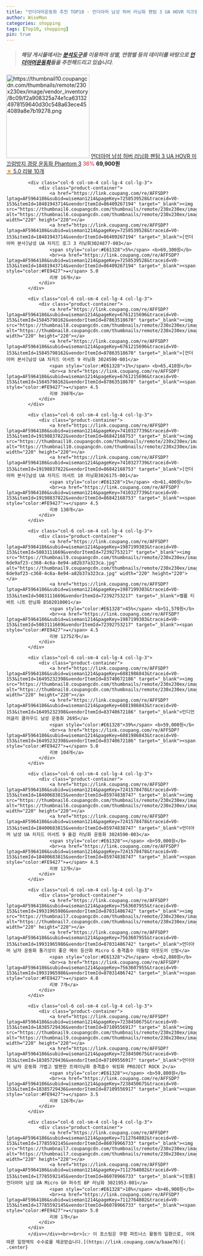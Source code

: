 ```yaml
---
title: "언더아머운동화 추천 TOP10 - 언더아머 남성 허버 러닝화 팬텀 3 UA HOVR 미끄럼방지 경량 운동화 Phantom 3"
author: WiseMan
categories: shopping
tags: [Top10, shopping]
pin: true
---
```


> ##### 해당 게시물에서는 [**분석도구**](https://itemscout.io/)를 이용하여 **성별**, **연령별** 등의 데이터를 바탕으로 [**언더아머운동화**](https://link.coupang.com/a/baae76)들을 추천해드리고 있습니다.
<div class="container"><div class="row">
            <div class="col-6 col-sm-4 col-lg-4 col-lg-3">
                <div class="product-container">
                    <a href="https://link.coupang.com/re/AFFSDP?lptag=AF5964186&subid=wiseman1214&pageKey=7306421831&traceid=V0-153&itemId=18708004676&vendorItemId=85841269622" target="_blank"><img src="https://thumbnail10.coupangcdn.com/thumbnails/remote/230x230ex/image/vendor_inventory/8c09/f2a908325a74e1ca631324978159640d30c548a63ece454089a8e7b19278.png" alt="https://thumbnail10.coupangcdn.com/thumbnails/remote/230x230ex/image/vendor_inventory/8c09/f2a908325a74e1ca631324978159640d30c548a63ece454089a8e7b19278.png" width="220" height="220"></a>
                    <a href="https://link.coupang.com/re/AFFSDP?lptag=AF5964186&subid=wiseman1214&pageKey=7306421831&traceid=V0-153&itemId=18708004676&vendorItemId=85841269622" target="_blank">언더아머 남성 허버 러닝화 팬텀 3 UA HOVR 미끄럼방지 경량 운동화 Phantom 3</a>
                    <span style="color:#E61328">36%</span> <b>69,900원</b>
                    <br><a href="https://link.coupang.com/re/AFFSDP?lptag=AF5964186&subid=wiseman1214&pageKey=7306421831&traceid=V0-153&itemId=18708004676&vendorItemId=85841269622" target="_blank"><span style="color:#FE9427">★</span> 5.0
                    리뷰 10개</a>
                </div>
            </div>
            
            <div class="col-6 col-sm-4 col-lg-4 col-lg-3">
                <div class="product-container">
                    <a href="https://link.coupang.com/re/AFFSDP?lptag=AF5964186&subid=wiseman1214&pageKey=7258539528&traceid=V0-153&itemId=18481943714&vendorItemId=86409267194" target="_blank"><img src="https://thumbnail6.coupangcdn.com/thumbnails/remote/230x230ex/image/vendor_inventory/9a3e/23aad16af96c24ecfb61221bf7ea4c73179e9f4e9e7187ba29799b6039a7.jpg" alt="https://thumbnail6.coupangcdn.com/thumbnails/remote/230x230ex/image/vendor_inventory/9a3e/23aad16af96c24ecfb61221bf7ea4c73179e9f4e9e7187ba29799b6039a7.jpg" width="220" height="220"></a>
                    <a href="https://link.coupang.com/re/AFFSDP?lptag=AF5964186&subid=wiseman1214&pageKey=7258539528&traceid=V0-153&itemId=18481943714&vendorItemId=86409267194" target="_blank">[언더아머 본사]남성 UA 차지드 로그 3 러닝화3024877-003</a>
                    <span style="color:#E61328">5%</span> <b>69,300원</b>
                    <br><a href="https://link.coupang.com/re/AFFSDP?lptag=AF5964186&subid=wiseman1214&pageKey=7258539528&traceid=V0-153&itemId=18481943714&vendorItemId=86409267194" target="_blank"><span style="color:#FE9427">★</span> 5.0
                    리뷰 16개</a>
                </div>
            </div>
            
            <div class="col-6 col-sm-4 col-lg-4 col-lg-3">
                <div class="product-container">
                    <a href="https://link.coupang.com/re/AFFSDP?lptag=AF5964186&subid=wiseman1214&pageKey=6761215696&traceid=V0-153&itemId=15845798162&vendorItemId=87863518670" target="_blank"><img src="https://thumbnail8.coupangcdn.com/thumbnails/remote/230x230ex/image/vendor_inventory/f4aa/bc760ee8df68e0b299e667779932c6b7b9e2c02f4a64f09629a30f91e3da.jpg" alt="https://thumbnail8.coupangcdn.com/thumbnails/remote/230x230ex/image/vendor_inventory/f4aa/bc760ee8df68e0b299e667779932c6b7b9e2c02f4a64f09629a30f91e3da.jpg" width="220" height="220"></a>
                    <a href="https://link.coupang.com/re/AFFSDP?lptag=AF5964186&subid=wiseman1214&pageKey=6761215696&traceid=V0-153&itemId=15845798162&vendorItemId=87863518670" target="_blank">[언더아머 본사]남성 UA 차지드 어서트 9 러닝화 3024590-001</a>
                    <span style="color:#E61328">1%</span> <b>65,410원</b>
                    <br><a href="https://link.coupang.com/re/AFFSDP?lptag=AF5964186&subid=wiseman1214&pageKey=6761215696&traceid=V0-153&itemId=15845798162&vendorItemId=87863518670" target="_blank"><span style="color:#FE9427">★</span> 4.5
                    리뷰 398개</a>
                </div>
            </div>
            
            <div class="col-6 col-sm-4 col-lg-4 col-lg-3">
                <div class="product-container">
                    <a href="https://link.coupang.com/re/AFFSDP?lptag=AF5964186&subid=wiseman1214&pageKey=7410327739&traceid=V0-153&itemId=19198837822&vendorItemId=86842168753" target="_blank"><img src="https://thumbnail10.coupangcdn.com/thumbnails/remote/230x230ex/image/vendor_inventory/7f2c/92eaef6d5916f6c118f0bee51aa82ac3b52fee20a4548378c05a66c1cceb.png" alt="https://thumbnail10.coupangcdn.com/thumbnails/remote/230x230ex/image/vendor_inventory/7f2c/92eaef6d5916f6c118f0bee51aa82ac3b52fee20a4548378c05a66c1cceb.png" width="220" height="220"></a>
                    <a href="https://link.coupang.com/re/AFFSDP?lptag=AF5964186&subid=wiseman1214&pageKey=7410327739&traceid=V0-153&itemId=19198837822&vendorItemId=86842168753" target="_blank">[언더아머 본사]남성 UA 차지드 어서트 10 러닝화3026175-001</a>
                    <span style="color:#E61328">1%</span> <b>61,400원</b>
                    <br><a href="https://link.coupang.com/re/AFFSDP?lptag=AF5964186&subid=wiseman1214&pageKey=7410327739&traceid=V0-153&itemId=19198837822&vendorItemId=86842168753" target="_blank"><span style="color:#FE9427">★</span> 4.5
                    리뷰 130개</a>
                </div>
            </div>
            
            <div class="col-6 col-sm-4 col-lg-4 col-lg-3">
                <div class="product-container">
                    <a href="https://link.coupang.com/re/AFFSDP?lptag=AF5964186&subid=wiseman1214&pageKey=1987199303&traceid=V0-153&itemId=5083111669&vendorItemId=72392753217" target="_blank"><img src="https://thumbnail9.coupangcdn.com/thumbnails/remote/230x230ex/image/retail/images/4273001665696617-6de9af23-c368-4c6a-8e94-a82b37a323ca.jpg" alt="https://thumbnail9.coupangcdn.com/thumbnails/remote/230x230ex/image/retail/images/4273001665696617-6de9af23-c368-4c6a-8e94-a82b37a323ca.jpg" width="220" height="220"></a>
                    <a href="https://link.coupang.com/re/AFFSDP?lptag=AF5964186&subid=wiseman1214&pageKey=1987199303&traceid=V0-153&itemId=5083111669&vendorItemId=72392753217" target="_blank">밸롭 티바트 니트 런닝화 BS02010001</a>
                    <span style="color:#E61328">45%</span> <b>51,570원</b>
                    <br><a href="https://link.coupang.com/re/AFFSDP?lptag=AF5964186&subid=wiseman1214&pageKey=1987199303&traceid=V0-153&itemId=5083111669&vendorItemId=72392753217" target="_blank"><span style="color:#FE9427">★</span> 4.5
                    리뷰 12752개</a>
                </div>
            </div>
            
            <div class="col-6 col-sm-4 col-lg-4 col-lg-3">
                <div class="product-container">
                    <a href="https://link.coupang.com/re/AFFSDP?lptag=AF5964186&subid=wiseman1214&pageKey=6881986843&traceid=V0-153&itemId=16495232398&vendorItemId=83740672186" target="_blank"><img src="https://thumbnail8.coupangcdn.com/thumbnails/remote/230x230ex/image/vendor_inventory/168a/2dcab95d10fd22f544c6e8d5ad50aa8fbcc0b3b527165885a08bb6681197.jpg" alt="https://thumbnail8.coupangcdn.com/thumbnails/remote/230x230ex/image/vendor_inventory/168a/2dcab95d10fd22f544c6e8d5ad50aa8fbcc0b3b527165885a08bb6681197.jpg" width="220" height="220"></a>
                    <a href="https://link.coupang.com/re/AFFSDP?lptag=AF5964186&subid=wiseman1214&pageKey=6881986843&traceid=V0-153&itemId=16495232398&vendorItemId=83740672186" target="_blank">인디언 어글리 클라우드 남성 운동화 2695</a>
                    <span style="color:#E61328">39%</span> <b>59,000원</b>
                    <br><a href="https://link.coupang.com/re/AFFSDP?lptag=AF5964186&subid=wiseman1214&pageKey=6881986843&traceid=V0-153&itemId=16495232398&vendorItemId=83740672186" target="_blank"><span style="color:#FE9427">★</span> 5.0
                    리뷰 104개</a>
                </div>
            </div>
            
            <div class="col-6 col-sm-4 col-lg-4 col-lg-3">
                <div class="product-container">
                    <a href="https://link.coupang.com/re/AFFSDP?lptag=AF5964186&subid=wiseman1214&pageKey=7241578478&traceid=V0-153&itemId=18400683815&vendorItemId=85974838747" target="_blank"><img src="https://thumbnail6.coupangcdn.com/thumbnails/remote/230x230ex/image/vendor_inventory/158e/d77dd924fc4f1886af8fe936eb740e8c65e229da55cf5f6206425ffdc764.png" alt="https://thumbnail6.coupangcdn.com/thumbnails/remote/230x230ex/image/vendor_inventory/158e/d77dd924fc4f1886af8fe936eb740e8c65e229da55cf5f6206425ffdc764.png" width="220" height="220"></a>
                    <a href="https://link.coupang.com/re/AFFSDP?lptag=AF5964186&subid=wiseman1214&pageKey=7241578478&traceid=V0-153&itemId=18400683815&vendorItemId=85974838747" target="_blank">언더아머 남성 UA 차지드 어서트 9 올검 러닝화 운동화 3024590-003</a>
                    <span style="color:#E61328"></span> <b>59,000원</b>
                    <br><a href="https://link.coupang.com/re/AFFSDP?lptag=AF5964186&subid=wiseman1214&pageKey=7241578478&traceid=V0-153&itemId=18400683815&vendorItemId=85974838747" target="_blank"><span style="color:#FE9427">★</span> 4.5
                    리뷰 12개</a>
                </div>
            </div>
            
            <div class="col-6 col-sm-4 col-lg-4 col-lg-3">
                <div class="product-container">
                    <a href="https://link.coupang.com/re/AFFSDP?lptag=AF5964186&subid=wiseman1214&pageKey=7563607955&traceid=V0-153&itemId=19931965986&vendorItemId=87031486742" target="_blank"><img src="https://thumbnail7.coupangcdn.com/thumbnails/remote/230x230ex/image/vendor_inventory/8750/aa2526abdb6c9ff5928f5b6e9afc395f4b2cebc8d973d0b1e1415717ab75.png" alt="https://thumbnail7.coupangcdn.com/thumbnails/remote/230x230ex/image/vendor_inventory/8750/aa2526abdb6c9ff5928f5b6e9afc395f4b2cebc8d973d0b1e1415717ab75.png" width="220" height="220"></a>
                    <a href="https://link.coupang.com/re/AFFSDP?lptag=AF5964186&subid=wiseman1214&pageKey=7563607955&traceid=V0-153&itemId=19931965986&vendorItemId=87031486742" target="_blank">언더아머 남자 운동화 통기성이 좋은 메쉬 등산화 Micro G 충격흡수 미들탑 아웃도어 신발</a>
                    <span style="color:#E61328">2%</span> <b>62,880원</b>
                    <br><a href="https://link.coupang.com/re/AFFSDP?lptag=AF5964186&subid=wiseman1214&pageKey=7563607955&traceid=V0-153&itemId=19931965986&vendorItemId=87031486742" target="_blank"><span style="color:#FE9427">★</span> 4.0
                    리뷰 7개</a>
                </div>
            </div>
            
            <div class="col-6 col-sm-4 col-lg-4 col-lg-3">
                <div class="product-container">
                    <a href="https://link.coupang.com/re/AFFSDP?lptag=AF5964186&subid=wiseman1214&pageKey=7238450675&traceid=V0-153&itemId=18385729436&vendorItemId=87109556917" target="_blank"><img src="https://thumbnail9.coupangcdn.com/thumbnails/remote/230x230ex/image/vendor_inventory/e1b9/a87a1323e65fbd75fcd1bd1cf1d7464a59048605833384f93cc2e3329095.png" alt="https://thumbnail9.coupangcdn.com/thumbnails/remote/230x230ex/image/vendor_inventory/e1b9/a87a1323e65fbd75fcd1bd1cf1d7464a59048605833384f93cc2e3329095.png" width="220" height="220"></a>
                    <a href="https://link.coupang.com/re/AFFSDP?lptag=AF5964186&subid=wiseman1214&pageKey=7238450675&traceid=V0-153&itemId=18385729436&vendorItemId=87109556917" target="_blank">언더아머 남자 운동화 가볍고 발편한 트레이닝화 충격흡수 워킹화 PROJECT ROCK 2</a>
                    <span style="color:#E61328"></span> <b>59,800원</b>
                    <br><a href="https://link.coupang.com/re/AFFSDP?lptag=AF5964186&subid=wiseman1214&pageKey=7238450675&traceid=V0-153&itemId=18385729436&vendorItemId=87109556917" target="_blank"><span style="color:#FE9427">★</span> 3.5
                    리뷰 126개</a>
                </div>
            </div>
            
            <div class="col-6 col-sm-4 col-lg-4 col-lg-3">
                <div class="product-container">
                    <a href="https://link.coupang.com/re/AFFSDP?lptag=AF5964186&subid=wiseman1214&pageKey=7112764802&traceid=V0-153&itemId=17785592145&vendorItemId=86078966733" target="_blank"><img src="https://thumbnail7.coupangcdn.com/thumbnails/remote/230x230ex/image/vendor_inventory/4d52/bac9bcdf1ee2abccbdacf1b4bdf4098fc9faeafafe6fbef61afd21a07f9c.jpeg" alt="https://thumbnail7.coupangcdn.com/thumbnails/remote/230x230ex/image/vendor_inventory/4d52/bac9bcdf1ee2abccbdacf1b4bdf4098fc9faeafafe6fbef61afd21a07f9c.jpeg" width="220" height="220"></a>
                    <a href="https://link.coupang.com/re/AFFSDP?lptag=AF5964186&subid=wiseman1214&pageKey=7112764802&traceid=V0-153&itemId=17785592145&vendorItemId=86078966733" target="_blank">[정품] 언더아머 남성 UA Micro G® 퍼수트 BP 러닝화 3021953-001</a>
                    <span style="color:#E61328">18%</span> <b>46,900원</b>
                    <br><a href="https://link.coupang.com/re/AFFSDP?lptag=AF5964186&subid=wiseman1214&pageKey=7112764802&traceid=V0-153&itemId=17785592145&vendorItemId=86078966733" target="_blank"><span style="color:#FE9427">★</span> 5.0
                    리뷰 1개</a>
                </div>
            </div>
            </div></div><br><br>[👉 이 포스팅은 쿠팡 파트너스 활동의 일환으로, 이에 따른 일정액의 수수료를 제공받습니다.](https://link.coupang.com/a/baae76){: .center}